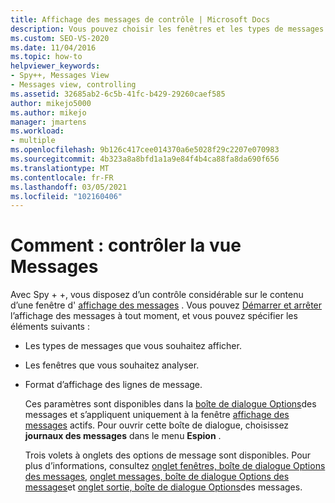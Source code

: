 ```yaml
---
title: Affichage des messages de contrôle | Microsoft Docs
description: Vous pouvez choisir les fenêtres et les types de messages affichés dans une fenêtre d’affichage des messages, ainsi que le format d’affichage des lignes de message. Pour plus d’informations, voir cet article.
ms.custom: SEO-VS-2020
ms.date: 11/04/2016
ms.topic: how-to
helpviewer_keywords:
- Spy++, Messages View
- Messages view, controlling
ms.assetid: 32685ab2-6c5b-41fc-b429-29260caef585
author: mikejo5000
ms.author: mikejo
manager: jmartens
ms.workload:
- multiple
ms.openlocfilehash: 9b126c417cee014370a6e5028f29c2207e070983
ms.sourcegitcommit: 4b323a8a8bfd1a1a9e84f4b4ca88fa8da690f656
ms.translationtype: MT
ms.contentlocale: fr-FR
ms.lasthandoff: 03/05/2021
ms.locfileid: "102160406"
---
```

# <a name="how-to-control-messages-view"></a>Comment : contrôler la vue Messages
Avec Spy + +, vous disposez d’un contrôle considérable sur le contenu d’une fenêtre d' [affichage des messages](../debugger/messages-view.md) . Vous pouvez [Démarrer et arrêter](../debugger/how-to-start-and-stop-the-message-log-display.md) l’affichage des messages à tout moment, et vous pouvez spécifier les éléments suivants :

- Les types de messages que vous souhaitez afficher.

- Les fenêtres que vous souhaitez analyser.

- Format d’affichage des lignes de message.

  Ces paramètres sont disponibles dans la [boîte de dialogue Options](../debugger/message-options-dialog-box.md)des messages et s’appliquent uniquement à la fenêtre [affichage des messages](../debugger/messages-view.md) actifs. Pour ouvrir cette boîte de dialogue, choisissez **journaux des messages** dans le menu **Espion** .

  Trois volets à onglets des options de message sont disponibles. Pour plus d’informations, consultez [onglet fenêtres, boîte de dialogue Options des messages](../debugger/windows-tab-message-options-dialog-box.md), [onglet messages, boîte de dialogue Options des messages](../debugger/messages-tab-message-options-dialog-box.md)et [onglet sortie, boîte de dialogue Options](../debugger/output-tab-message-options-dialog-box.md)des messages.
